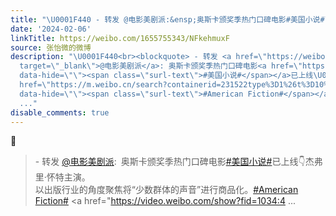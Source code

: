 ```yaml
---
title: "\U0001F440 - 转发 @电影美剧派:&ensp;奥斯卡颁奖季热门口碑电影#美国小说#已上线\U0001F447杰弗里·怀特主演。以出版行业的角度聚焦将“少数群体的声音”进行商品化。#Ameri..."
date: '2024-02-06'
linkTitle: https://weibo.com/1655755343/NFkehmuxF
source: 张怡微的微博
description: "\U0001F440<br><blockquote> - 转发 <a href=\"https://weibo.com/5693816900\"
  target=\"_blank\">@电影美剧派</a>: 奥斯卡颁奖季热门口碑电影<a href=\"https://m.weibo.cn/search?containerid=231522type%3D1%26t%3D10%26q%3D%23%E7%BE%8E%E5%9B%BD%E5%B0%8F%E8%AF%B4%23\"
  data-hide=\"\"><span class=\"surl-text\">#美国小说#</span></a>已上线\U0001F447杰弗里·怀特主演。<br>以出版行业的角度聚焦将“少数群体的声音”进行商品化。<a
  href=\"https://m.weibo.cn/search?containerid=231522type%3D1%26t%3D10%26q%3D%23American+Fiction%23&amp;extparam=%23American+Fiction%23\"
  data-hide=\"\"><span class=\"surl-text\">#American Fiction#</span></a> <a href=\"https://video.weibo.com/show?fid=1034:4
  ..."
disable_comments: true
---
```

👀<br><blockquote> - 转发 <a href="https://weibo.com/5693816900" target="_blank">@电影美剧派</a>: 奥斯卡颁奖季热门口碑电影<a href="https://m.weibo.cn/search?containerid=231522type%3D1%26t%3D10%26q%3D%23%E7%BE%8E%E5%9B%BD%E5%B0%8F%E8%AF%B4%23" data-hide=""><span class="surl-text">#美国小说#</span></a>已上线👇杰弗里·怀特主演。<br>以出版行业的角度聚焦将“少数群体的声音”进行商品化。<a href="https://m.weibo.cn/search?containerid=231522type%3D1%26t%3D10%26q%3D%23American+Fiction%23&amp;extparam=%23American+Fiction%23" data-hide=""><span class="surl-text">#American Fiction#</span></a> <a href="https://video.weibo.com/show?fid=1034:4 ...